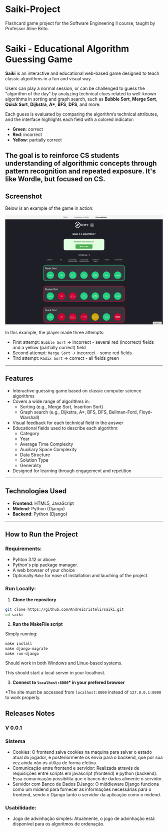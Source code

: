 # Saiki-Project
Flashcard game project for the Software Engineering ll course, taught by Professor Aline Brito.

# Saiki - Educational Algorithm Guessing Game

**Saiki** is an interactive and educational web-based game designed to teach classic algorithms in a fun and visual way.

Users can play a normal session, or can be challenged to guess the "algorithm of the day" by analyzing technical clues related to well-known algorithms in sorting and graph search, such as **Bubble Sort**, **Merge Sort**, **Quick Sort**,  **Dijkstra**, **A\***, **BFS**, **DFS**, and more.

Each guess is evaluated by comparing the algorithm’s technical attributes, and the interface highlights each field with a colored indicator:
- **Green**: correct
- **Red**: incorrect
- **Yellow**: partially correct

The goal is to reinforce CS students understanding of algorithmic concepts through pattern recognition and repeated exposure.
It's like Wordle, but focused on CS.
---

## Screenshot

Below is an example of the game in action:

![Game Screenshot](./docs/imgs/saiki-example.png)

In this example, the player made three attempts:
- First attempt: `Bubble Sort` → incorrect - several red (incorrect) fields and a yellow (partially correct) field
- Second attempt: `Merge Sort` → incorrect - some red fields
- Tird attempt: `Radix Sort` → correct - all fields green

---

## Features

- Interactive guessing game based on classic computer science algorithms
- Covers a wide range of algorithms in:
  - Sorting (e.g., Merge Sort, Insertion Sort)
  - Graph search (e.g., Dijkstra, A*, BFS, DFS, Bellman-Ford, Floyd-Warshall)
- Visual feedback for each technical field in the answer
- Educational fields used to describe each algorithm:
  - Category
  - Year
  - Average Time Complexity
  - Auxiliary Space Complexity
  - Data Structure
  - Solution Type
  - Generality
- Designed for learning through engagement and repetition

---

## Technologies Used

- **Frontend**: HTML5, JavaScript
- **Midend**: Python (Django)
- **Backend**: Python (Django)

---

## How to Run the Project

### Requirements:
- Pyhton 3.12 or above
- Python's pip package manager.
- A web browser of your choice
- Optionally `Make` for ease of installation and lauching of the project.

### Run Locally:
1. **Clone the repository**
  ```bash
  git clone https://github.com/AndreiCristeli/saiki.git
  cd saiki
  ```

2. **Run the MakeFile script**

  Simply running:

  ```
  make install
  make django-migrate
  make run-django
  ```
  Should work in both Windows and Linux-based systems.

  This should start a local server in your localhost.

3. **Connect to `localhost:8000`\* in your prefered browser**

*The site must be accessed from `localhost:8000` instead of `127.0.0.1:8000` to work properly. 

## Releases Notes

### V 0.0.1
### Sistema
* Cookies:
 O frontend salva cookies na maquina para salvar o estado atual do jogador, e posteriormente os envia para o backend, que por sua vez ainda não os utiliza de forma efetiva.
* Comunicação entre frontend e servidor:
Realizada através de requisições entre scripts em javascript (frontend) e python (backend). Essa comunicação possibilita que o banco de dados alimente o servidor.
* Servidor com Banco de Dados DJango:
 O middleware Django funciona como um midend para fornecer as informações necessárias para o frontend, sendo o Django tanto o servidor da aplicação como o midend.
 
### Usabilidade:
* Jogo de advinhação simples:
Atualmente, o jogo de advinhação está disponível para os algoritmos de ordenação.
